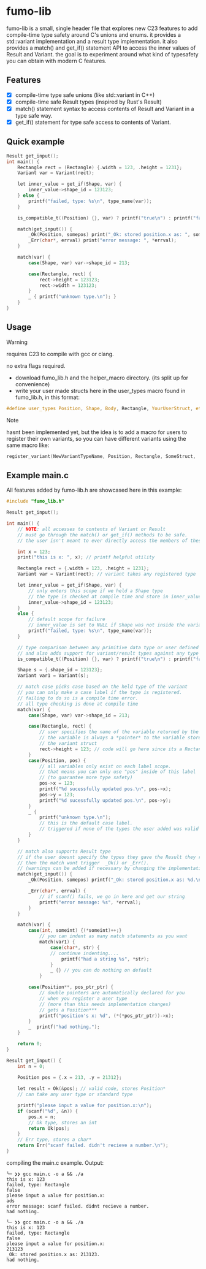 # fumo-lib
fumo-lib is a small, single header file that explores new C23 features to add compile-time type safety around C's unions and enums.
it provides a std::variant implementation and a result type implementation.
it also provides a match() and get_if() statement API to access the inner values of Result and Variant.
the goal is to experiment around what kind of typesafety you can obtain with modern C features.

## Features
- [x] compile-time type safe unions (like std::variant in C++)
- [x] compile-time safe Result types (inspired by Rust's Result)
- [x] match() statement syntax to access contents of Result and Variant in a type safe way.
- [x] get_if() statement for type safe access to contents of Variant.  
## Quick example
```c
Result get_input();
int main() {
    Rectangle rect = (Rectangle) {.width = 123, .height = 1231};
    Variant var = Variant(rect);

    let inner_value = get_if(Shape, var) {
        inner_value->shape_id = 123123;
    } else {
        printf("failed, type: %s\n", type_name(var));
    }

    is_compatible_t((Position) {}, var) ? printf("true\n") : printf("false\n");

    match(get_input()) {
        _Ok(Position, somepos) print("_Ok: stored position.x as: ", somepos->x);
        _Err(char*, errval) print("error message: ", *errval);
    }

    match(var) {
        case(Shape, var) var->shape_id = 213;

        case(Rectangle, rect) {
            rect->height = 123123;
            rect->width = 123123;
        }
        _ { printf("unknown type.\n"); }
    }
}
```
## Usage 
> [!WARNING]
> requires C23 to compile with gcc or clang.
> 
> no extra flags required.

- download fumo_lib.h and the helper_macro directory. (its split up for convenience)
- write your user made structs here in the user_types macro found in fumo_lib.h, in this format:
```c
#define user_types Position, Shape, Body, Rectangle, YourUserStruct, etc....
```
> [!NOTE]
> hasnt been implemented yet, but the idea is to add a macro for users to register their own variants, so you can have different variants using the same macro like:
```c
register_variant(NewVariantTypeName, Position, Rectangle, SomeStruct, ...etc) // generates all relevant code
```

## Example main.c

All features added by fumo-lib.h are showcased here in this example:
```c
#include "fumo_lib.h"

Result get_input();

int main() {
    // NOTE: all accesses to contents of Variant or Result
    // must go through the match() or get_if() methods to be safe.
    // the user isn't meant to ever directly access the members of these classes.

    int x = 123;
    print("this is x: ", x); // printf helpful utility

    Rectangle rect = {.width = 123, .height = 1231};
    Variant var = Variant(rect); // variant takes any registered type

    let inner_value = get_if(Shape, var) {
        // only enters this scope if we held a Shape type
        // the type is checked at compile time and store in inner_value
        inner_value->shape_id = 123123;
    }
    else {
        // default scope for failure
        // inner_value is set to NULL if Shape was not inside the variant.
        printf("failed, type: %s\n", type_name(var));
    }

    // type comparison between any primitive data type or user defined struct
    // and also adds support for variant/result types against any type
    is_compatible_t((Position) {}, var) ? printf("true\n") : printf("false\n");

    Shape s = {.shape_id = 123123};
    Variant var1 = Variant(s);

    // match case picks case based on the held type of the variant
    // you can only make a case label if the type is registered.
    // failing to do so is a compile time error.
    // all type checking is done at compile time
    match(var) {
        case(Shape, var) var->shape_id = 213;

        case(Rectangle, rect) {
            // user specifies the name of the variable returned by the match
            // the variable is always a *pointer* to the variable stored in
            // the variant struct
            rect->height = 123; // code will go here since its a Rectangle type
        }
        case(Position, pos) {
            // all variables only exist on each label scope.
            // that means you can only use "pos" inside of this label
            // (to guarantee more type safety)
            pos->x = 123;
            printf("%d sucessfully updated pos.\n", pos->x);
            pos->y = 123;
            printf("%d sucessfully updated pos.\n", pos->y);
        }
        _ {
            printf("unknown type.\n");
            // this is the default case label.
            // triggered if none of the types the user added was valid
        }
    }

    // match also supports Result type
    // if the user doesnt specify the types they gave the Result they returned,
    // then the match wont trigger  _Ok() or _Err().
    // (warnings can be added if necessary by changing the implementation).
    match(get_input()) {
        _Ok(Position, somepos) printf("_Ok: stored position.x as: %d.\n", somepos->x);

        _Err(char*, errval) {
            // if scanf() fails, we go in here and get our string
            printf("error message: %s", *errval);
        }
    }

    match(var) {
        case(int, someint) {(*someint)++;}
            // you can indent as many match statements as you want
            match(var1) {
                case(char*, str) {
                // continue indenting....
                    printf("had a string %s", *str);
                }
                _ {} // you can do nothing on default
            }

        case(Position**, pos_ptr_ptr) {
            // double pointers are automatically declared for you
            // when you register a user type
            // (more than this needs implementation changes)
            // gets a Position***
            printf("position's x: %d", (*(*pos_ptr_ptr))->x);
        }
        _  printf("had nothing."); 
    }

    return 0;
}

Result get_input() {
    int n = 0;
    
    Position pos = {.x = 213, .y = 21312};

    let result = Ok(&pos); // valid code, stores Position*
    // can take any user type or standard type

    printf("please input a value for position.x:\n");
    if (scanf("%d", &n)) {
        pos.x = n;
        // Ok type, stores an int
        return Ok(pos);
    }
    // Err type, stores a char*
    return Err("scanf failed. didn't recieve a number.\n");
}

```
compiling the main.c example.
Output:
```
╰─ ❯❯ gcc main.c -o a && ./a
this is x: 123
failed, type: Rectangle
false
please input a value for position.x:
ads
error message: scanf failed. didnt recieve a number.
had nothing.

╰─ ❯❯ gcc main.c -o a && ./a
this is x: 123
failed, type: Rectangle
false
please input a value for position.x:
213123
_Ok: stored position.x as: 213123.
had nothing.
```
